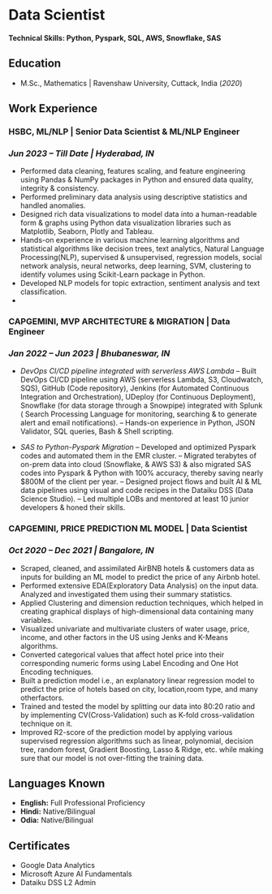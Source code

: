 # Data Scientist

#### Technical Skills: Python, Pyspark, SQL, AWS, Snowflake, SAS

## Education

- M.Sc., Mathematics	| Ravenshaw University, Cuttack, India (_2020_)	

## Work Experience

### HSBC, ML/NLP | Senior Data Scientist & ML/NLP Engineer
### _Jun 2023 – Till Date | Hyderabad, IN_

- Performed data cleaning, features scaling, and feature engineering using Pandas &
NumPy packages in Python and ensured data quality, integrity & consistency.
- Performed preliminary data analysis using descriptive statistics and handled anomalies.
- Designed rich data visualizations to model data into a human-readable form & graphs
using Python data visualization libraries such as Matplotlib, Seaborn, Plotly and Tableau.
- Hands-on experience in various machine learning algorithms and statistical algorithms
like decision trees, text analytics, Natural Language Processing(NLP), supervised &
unsupervised, regression models, social network analysis, neural networks, deep
learning, SVM, clustering to identify volumes using Scikit-Learn package in Python.
- Developed NLP models for topic extraction, sentiment analysis and text classification.
- 
### CAPGEMINI, MVP ARCHITECTURE & MIGRATION | Data Engineer
### _Jan 2022 – Jun 2023 | Bhubaneswar, IN_
  
- _DevOps CI/CD pipeline integrated with serverless AWS Lambda_
– Built DevOps CI/CD pipeline using AWS (serverless Lambda, S3, Cloudwatch, SQS),
GitHub (Code repository), Jenkins (for Automated Continuous Integration and
Orchestration), UDeploy (for Continuous Deployment), Snowflake (for data storage
through a Snowpipe) integrated with Splunk ( Search Processing Language for
monitoring, searching & to generate alert and email notifications).
– Hands-on experience in Python, JSON Validator, SQL queries, Bash & Shell scripting.
  
- _SAS to Python-Pyspark Migration_
– Developed and optimized Pyspark codes and automated them in the EMR cluster.
– Migrated terabytes of on-prem data into cloud (Snowflake, & AWS S3) & also
migrated SAS codes into Pyspark & Python with 100% accuracy, thereby saving
nearly $800M of the client per year.
– Designed project flows and built AI & ML data pipelines using visual and code recipes
in the Dataiku DSS (Data Science Studio).
– Led multiple LOBs and mentored at least 10 junior developers & honed their skills.

### CAPGEMINI, PRICE PREDICTION ML MODEL | Data Scientist
### _Oct 2020 – Dec 2021 | Bangalore, IN_
  
- Scraped, cleaned, and assimilated AirBNB hotels & customers data as inputs for building
an ML model to predict the price of any Airbnb hotel.
- Performed extensive EDA(Exploratory Data Analysis) on the input data. Analyzed and
investigated them using their summary statistics.
- Applied Clustering and dimension reduction techniques, which helped in creating
graphical displays of high-dimensional data containing many variables.
- Visualized univariate and multivariate clusters of water usage, price, income, and other
factors in the US using Jenks and K-Means algorithms.
- Converted categorical values that affect hotel price into their corresponding numeric
forms using Label Encoding and One Hot Encoding techniques.
- Built a prediction model i.e., an explanatory linear regression model to predict the price
of hotels based on city, location,room type, and many otherfactors.
- Trained and tested the model by splitting our data into 80:20 ratio and by implementing
CV(Cross-Validation) such as K-fold cross-validation technique on it.
- Improved R2-score of the prediction model by applying various supervised regression
algorithms such as linear, polynomial, decision tree, random forest, Gradient Boosting,
Lasso & Ridge, etc. while making sure that our model is not over-fitting the training data.


## Languages Known

- **English:** Full Professional Proficiency
- **Hindi:** Native/Bilingual
- **Odia:** Native/Bilingual

## Certificates

- Google Data Analytics
- Microsoft Azure AI Fundamentals
- Dataiku DSS L2 Admin
